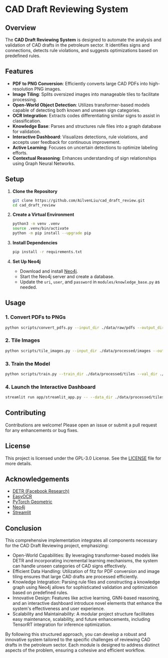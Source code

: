 # CAD Draft Reviewing System

## Overview

The **CAD Draft Reviewing System** is designed to automate the analysis and validation of CAD drafts in the petroleum sector. It identifies signs and connections, detects rule violations, and suggests optimizations based on predefined rules.

## Features

- **PDF to PNG Conversion**: Efficiently converts large CAD PDFs into high-resolution PNG images.
- **Image Tiling**: Splits oversized images into manageable tiles to facilitate processing.
- **Open-World Object Detection**: Utilizes transformer-based models capable of detecting both known and unseen sign categories.
- **OCR Integration**: Extracts codes differentiating similar signs to assist in classification.
- **Knowledge Base**: Parses and structures rule files into a graph database for validation.
- **Interactive Dashboard**: Visualizes detections, rule violations, and accepts user feedback for continuous improvement.
- **Active Learning**: Focuses on uncertain detections to optimize labeling efforts.
- **Contextual Reasoning**: Enhances understanding of sign relationships using Graph Neural Networks.

## Setup

1. **Clone the Repository**

   ```bash
   git clone https://github.com/AilvenLiu/cad_draft_review.git
   cd cad_draft_review
   ```

2. **Create a Virtual Environment**

   ```bash
   python3 -m venv .venv   
   source .venv/bin/activate
   python -m pip install --upgrade pip
   ```

3. **Install Dependencies**

   ```bash
   pip install -r requirements.txt
   ```

4. **Set Up Neo4j**

   - Download and install [Neo4j](https://neo4j.com/download/).
   - Start the Neo4j server and create a database.
   - Update the `uri`, `user`, and `password` in `modules/knowledge_base.py` as needed.

## Usage

### 1. Convert PDFs to PNGs

```bash
python scripts/convert_pdfs.py --input_dir ./data/raw/pdfs --output_dir ./data/processed/images
```

### 2. Tile Images

```bash
python scripts/tile_images.py --input_dir ./data/processed/images --output_dir ./data/processed/tiles
```

### 3. Train the Model

```bash
python scripts/train.py --train_dir ./data/processed/tiles --val_dir ./data/processed/tiles
```

### 4. Launch the Interactive Dashboard

```bash
streamlit run app/streamlit_app.py -- --data_dir ./data/processed/tiles
```

## Contributing

Contributions are welcome! Please open an issue or submit a pull request for any enhancements or bug fixes.

## License

This project is licensed under the GPL-3.0 License. See the [LICENSE](LICENSE) file for more details.

## Acknowledgements

- [DETR (Facebook Research)](https://github.com/facebookresearch/detr)
- [EasyOCR](https://github.com/JaidedAI/EasyOCR)
- [PyTorch Geometric](https://pytorch-geometric.readthedocs.io/)
- [Neo4j](https://neo4j.com/)
- [Streamlit](https://streamlit.io/)

## Conclusion

This comprehensive implementation integrates all components necessary for the CAD Draft Reviewing project, emphasizing:

- Open-World Capabilities: By leveraging transformer-based models like DETR and incorporating incremental learning mechanisms, the system can handle unseen categories of CAD signs effectively.
- Efficient Data Handling: Utilization of fitz for PDF conversion and image tiling ensures that large CAD drafts are processed efficiently.
- Knowledge Integration: Parsing rule files and constructing a knowledge graph using Neo4j allows for sophisticated validation and optimization based on predefined rules.
- Innovative Design: Features like active learning, GNN-based reasoning, and an interactive dashboard introduce novel elements that enhance the system's effectiveness and user experience.
- Scalability and Maintainability: A modular project structure facilitates easy maintenance, scalability, and future enhancements, including TensorRT integration for inference optimization.

By following this structured approach, you can develop a robust and innovative system tailored to the specific challenges of reviewing CAD drafts in the petroleum sector. Each module is designed to address distinct aspects of the problem, ensuring a cohesive and efficient workflow.
